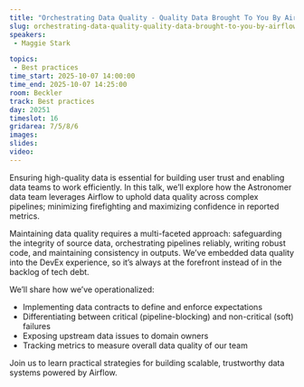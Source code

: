```yaml
---
title: "Orchestrating Data Quality - Quality Data Brought To You By Airflow"
slug: orchestrating-data-quality-quality-data-brought-to-you-by-airflow
speakers:
 - Maggie Stark

topics:
 - Best practices
time_start: 2025-10-07 14:00:00
time_end: 2025-10-07 14:25:00
room: Beckler
track: Best practices
day: 20251
timeslot: 16
gridarea: 7/5/8/6
images: 
slides:
video:
---
```


Ensuring high-quality data is essential for building user trust and enabling data teams to work efficiently. In this talk, we’ll explore how the Astronomer data team leverages Airflow to uphold data quality across complex pipelines; minimizing firefighting and maximizing confidence in reported metrics.

Maintaining data quality requires a multi-faceted approach: safeguarding the integrity of source data, orchestrating pipelines reliably, writing robust code, and maintaining consistency in outputs. We’ve embedded data quality into the DevEx experience, so it’s always at the forefront instead of in the backlog of tech debt.

We’ll share how we’ve operationalized:

- Implementing data contracts to define and enforce expectations
- Differentiating between critical (pipeline-blocking) and non-critical (soft) failures
- Exposing upstream data issues to domain owners
- Tracking metrics to measure overall data quality of our team

Join us to learn practical strategies for building scalable, trustworthy data systems powered by Airflow.